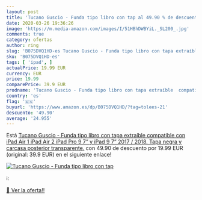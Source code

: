 ```yaml
---
layout: post
title: 'Tucano Guscio - Funda tipo libro con tap al 49.90 % de descuento'
date: 2020-03-26 19:36:26
image: 'https://m.media-amazon.com/images/I/51HBhDWBYiL._SL200_.jpg'
comments: true
category: ofertas
author: ring
slug: 'B075DVQ1HD-es Tucano Guscio - Funda tipo libro con tapa extraíble...'
sku: 'B075DVQ1HD-es'
tags: [ 'ipad', ]
actualPrice: 19.99 EUR
currency: EUR
price: 19.99
comparePrice: 39.9 EUR
prodname: 'Tucano Guscio - Funda tipo libro con tapa extraíble  compatible con  iPad Air 1  iPad Air 2  iPad Pro 9 7”  y iPad 9 7” 2017 / 2018. Tapa negra y carcasa posterior transparente.'
country: 'es'
flag: '🇪🇸'
buyurl: 'https://www.amazon.es/dp/B075DVQ1HD/?tag=tolees-21'
descuento: '49.90'
average: '24.955'
---
```


Está [Tucano Guscio - Funda tipo libro con tapa extraíble  compatible con  iPad Air 1  iPad Air 2  iPad Pro 9 7”  y iPad 9 7” 2017 / 2018. Tapa negra y carcasa posterior transparente.](https://www.amazon.es/dp/B075DVQ1HD/?tag=tolees-21) con 49.90 de descuento por 19.99 EUR (original: 39.9 EUR) en el siguiente enlace!

[![Tucano Guscio - Funda tipo libro con tap](https://m.media-amazon.com/images/I/51HBhDWBYiL._SL200_.jpg)](https://www.amazon.es/dp/B075DVQ1HD/?tag=tolees-21)

ℹ️:


[🛒 Ver la oferta!!](https://www.amazon.es/dp/B075DVQ1HD/?tag=tolees-21)
